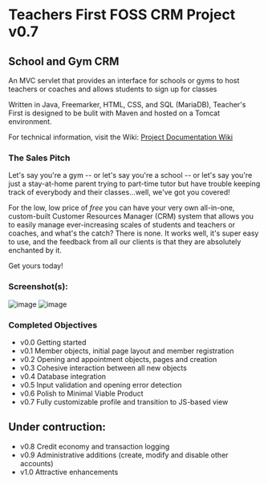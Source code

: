 # Teachers First FOSS CRM Project v0.7

## School and Gym CRM
An MVC servlet that provides an interface for schools or gyms to host teachers or coaches and allows students to sign up for classes

Written in Java, Freemarker, HTML, CSS, and SQL (MariaDB), Teacher's First is designed to be bulit with Maven and hosted on a Tomcat environment.

For technical information, visit the Wiki:
[Project Documentation Wiki](../../wiki)

### The Sales Pitch
Let's say you're a gym -- or let's say you're a school -- or let's say you're just a stay-at-home parent trying to part-time tutor but have trouble keeping track of everybody and their classes...well, we've got you covered!

For the low, low price of _free_ you can have your very own all-in-one, custom-built Customer Resources Manager (CRM) system that allows you to easily manage ever-increasing scales of students and teachers or coaches, and what's the catch? There is none. It works well, it's super easy to use, and the feedback from all our clients is that they are absolutely enchanted by it.

Get yours today!

### Screenshot(s):
![image](https://user-images.githubusercontent.com/20900852/111135625-1ca36600-853a-11eb-89c5-bd2d421d5530.png)
![image](https://user-images.githubusercontent.com/20900852/111137490-144c2a80-853c-11eb-8ed4-ad4b4fb446dd.png)

### Completed Objectives
 - v0.0 Getting started
 - v0.1 Member objects, initial page layout and member registration
 - v0.2 Opening and appointment objects, pages and creation
 - v0.3 Cohesive interaction between all new objects
 - v0.4 Database integration
 - v0.5 Input validation and opening error detection
 - v0.6 Polish to Minimal Viable Product
 - v0.7 Fully customizable profile and transition to JS-based view

## Under contruction:
 - v0.8 Credit economy and transaction logging
 - v0.9 Administrative additions (create, modify and disable other accounts)
 - v1.0 Attractive enhancements
